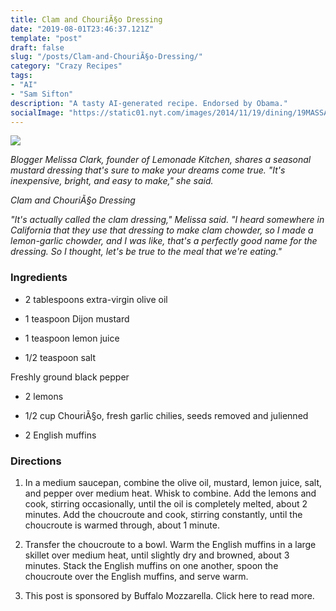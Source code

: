 ```yaml
---
title: Clam and ChouriÃ§o Dressing
date: "2019-08-01T23:46:37.121Z"
template: "post"
draft: false
slug: "/posts/Clam-and-ChouriÃ§o-Dressing/"
category: "Crazy Recipes"
tags:
- "AI"
- "Sam Sifton"
description: "A tasty AI-generated recipe. Endorsed by Obama."
socialImage: "https://static01.nyt.com/images/2014/11/19/dining/19MASSACHUSETTES/19MASSACHUSETTES-superJumbo.jpg"
---
```


![](https://static01.nyt.com/images/2014/11/19/dining/19MASSACHUSETTES/19MASSACHUSETTES-superJumbo.jpg)

*Blogger Melissa Clark, founder of Lemonade Kitchen, shares a seasonal mustard dressing that's sure to make your dreams come true. "It's inexpensive, bright, and easy to make," she said.*

*Clam and ChouriÃ§o Dressing*

*"It's actually called the clam dressing," Melissa said. "I heard somewhere in California that they use that dressing to make clam chowder, so I made a lemon-garlic chowder, and I was like, that's a perfectly good name for the dressing. So I thought, let's be true to the meal that we're eating."*
### Ingredients

* 2 tablespoons extra-virgin olive oil

* 1 teaspoon Dijon mustard

* 1 teaspoon lemon juice

* 1/2 teaspoon salt

Freshly ground black pepper

* 2 lemons

* 1/2 cup ChouriÃ§o, fresh garlic chilies, seeds removed and julienned

* 2 English muffins
### Directions

1. In a medium saucepan, combine the olive oil, mustard, lemon juice, salt, and pepper over medium heat. Whisk to combine. Add the lemons and cook, stirring occasionally, until the oil is completely melted, about 2 minutes. Add the choucroute and cook, stirring constantly, until the choucroute is warmed through, about 1 minute.

1. Transfer the choucroute to a bowl. Warm the English muffins in a large skillet over medium heat, until slightly dry and browned, about 3 minutes. Stack the English muffins on one another, spoon the choucroute over the English muffins, and serve warm.

1. This post is sponsored by Buffalo Mozzarella. Click here to read more.

